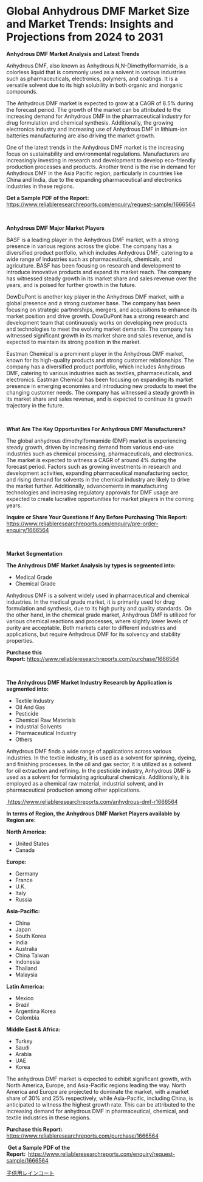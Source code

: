 <p><h1>Global Anhydrous DMF Market Size and Market Trends: Insights and Projections from 2024 to 2031</h1></p><p><strong>Anhydrous DMF Market Analysis and Latest Trends</strong></p>
<p><p>Anhydrous DMF, also known as Anhydrous N,N-Dimethylformamide, is a colorless liquid that is commonly used as a solvent in various industries such as pharmaceuticals, electronics, polymers, and coatings. It is a versatile solvent due to its high solubility in both organic and inorganic compounds. </p><p>The Anhydrous DMF market is expected to grow at a CAGR of 8.5% during the forecast period. The growth of the market can be attributed to the increasing demand for Anhydrous DMF in the pharmaceutical industry for drug formulation and chemical synthesis. Additionally, the growing electronics industry and increasing use of Anhydrous DMF in lithium-ion batteries manufacturing are also driving the market growth.</p><p>One of the latest trends in the Anhydrous DMF market is the increasing focus on sustainability and environmental regulations. Manufacturers are increasingly investing in research and development to develop eco-friendly production processes and products. Another trend is the rise in demand for Anhydrous DMF in the Asia Pacific region, particularly in countries like China and India, due to the expanding pharmaceutical and electronics industries in these regions.</p></p>
<p><strong>Get a Sample PDF of the Report:&nbsp;</strong> <a href="https://www.reliableresearchreports.com/enquiry/request-sample/1666564">https://www.reliableresearchreports.com/enquiry/request-sample/1666564</a></p>
<p>&nbsp;</p>
<p><strong>Anhydrous DMF Major Market Players</strong></p>
<p><p>BASF is a leading player in the Anhydrous DMF market, with a strong presence in various regions across the globe. The company has a diversified product portfolio, which includes Anhydrous DMF, catering to a wide range of industries such as pharmaceuticals, chemicals, and agriculture. BASF has been focusing on research and development to introduce innovative products and expand its market reach. The company has witnessed steady growth in its market share and sales revenue over the years, and is poised for further growth in the future.</p><p>DowDuPont is another key player in the Anhydrous DMF market, with a global presence and a strong customer base. The company has been focusing on strategic partnerships, mergers, and acquisitions to enhance its market position and drive growth. DowDuPont has a strong research and development team that continuously works on developing new products and technologies to meet the evolving market demands. The company has witnessed significant growth in its market share and sales revenue, and is expected to maintain its strong position in the market.</p><p>Eastman Chemical is a prominent player in the Anhydrous DMF market, known for its high-quality products and strong customer relationships. The company has a diversified product portfolio, which includes Anhydrous DMF, catering to various industries such as textiles, pharmaceuticals, and electronics. Eastman Chemical has been focusing on expanding its market presence in emerging economies and introducing new products to meet the changing customer needs. The company has witnessed a steady growth in its market share and sales revenue, and is expected to continue its growth trajectory in the future.</p></p>
<p>&nbsp;</p>
<p><strong>What Are The Key Opportunities For Anhydrous DMF Manufacturers?</strong></p>
<p><p>The global anhydrous dimethylformamide (DMF) market is experiencing steady growth, driven by increasing demand from various end-use industries such as chemical processing, pharmaceuticals, and electronics. The market is expected to witness a CAGR of around 4% during the forecast period. Factors such as growing investments in research and development activities, expanding pharmaceutical manufacturing sector, and rising demand for solvents in the chemical industry are likely to drive the market further. Additionally, advancements in manufacturing technologies and increasing regulatory approvals for DMF usage are expected to create lucrative opportunities for market players in the coming years.</p></p>
<p><strong>Inquire or Share Your Questions If Any Before Purchasing This Report:</strong> <a href="https://www.reliableresearchreports.com/enquiry/pre-order-enquiry/1666564">https://www.reliableresearchreports.com/enquiry/pre-order-enquiry/1666564</a></p>
<p>&nbsp;</p>
<p><strong>Market Segmentation</strong></p>
<p><strong>The Anhydrous DMF Market Analysis by types is segmented into:</strong></p>
<p><ul><li>Medical Grade</li><li>Chemical Grade</li></ul></p>
<p><p>Anhydrous DMF is a solvent widely used in pharmaceutical and chemical industries. In the medical grade market, it is primarily used for drug formulation and synthesis, due to its high purity and quality standards. On the other hand, in the chemical grade market, Anhydrous DMF is utilized for various chemical reactions and processes, where slightly lower levels of purity are acceptable. Both markets cater to different industries and applications, but require Anhydrous DMF for its solvency and stability properties.</p></p>
<p><strong>Purchase this Report:&nbsp;</strong><a href="https://www.reliableresearchreports.com/purchase/1666564">https://www.reliableresearchreports.com/purchase/1666564</a></p>
<p>&nbsp;</p>
<p><strong>The Anhydrous DMF Market Industry Research by Application is segmented into:</strong></p>
<p><ul><li>Textile Industry</li><li>Oil And Gas</li><li>Pesticide</li><li>Chemical Raw Materials</li><li>Industrial Solvents</li><li>Pharmaceutical Industry</li><li>Others</li></ul></p>
<p><p>Anhydrous DMF finds a wide range of applications across various industries. In the textile industry, it is used as a solvent for spinning, dyeing, and finishing processes. In the oil and gas sector, it is utilized as a solvent for oil extraction and refining. In the pesticide industry, Anhydrous DMF is used as a solvent for formulating agricultural chemicals. Additionally, it is employed as a chemical raw material, industrial solvent, and in pharmaceutical production among other applications.</p></p>
<p><a href="https://www.reliableresearchreports.com/anhydrous-dmf-r1666564">&nbsp;https://www.reliableresearchreports.com/anhydrous-dmf-r1666564</a></p>
<p><strong>In terms of Region, the Anhydrous DMF Market Players available by Region are:</strong></p>
<p>
    <p> <strong> North America: </strong>
        <ul>
            <li>United States</li>
            <li>Canada</li>
        </ul>
        </p> 
    <p> <strong> Europe: </strong>
        <ul>
            <li>Germany</li>
            <li>France</li>
            <li>U.K.</li>
            <li>Italy</li>
            <li>Russia</li>
        </ul>
        </p> 
    <p> <strong> Asia-Pacific: </strong>
        <ul>
            <li>China</li>
            <li>Japan</li>
            <li>South Korea</li>
            <li>India</li>
            <li>Australia</li>
            <li>China Taiwan</li>
            <li>Indonesia</li>
            <li>Thailand</li>
            <li>Malaysia</li>
        </ul>
        </p> 
    <p> <strong> Latin America: </strong>
        <ul>
            <li>Mexico</li>
            <li>Brazil</li>
            <li>Argentina Korea</li>
            <li>Colombia</li>
        </ul>
        </p> 
    <p> <strong> Middle East & Africa: </strong>
        <ul>
            <li>Turkey</li>
            <li>Saudi</li>
            <li>Arabia</li>
            <li>UAE</li>
            <li>Korea</li>
        </ul>
    </p>
    </p>
<p><p>The anhydrous DMF market is expected to exhibit significant growth, with North America, Europe, and Asia-Pacific regions leading the way. North America and Europe are projected to dominate the market, with a market share of 30% and 25% respectively, while Asia-Pacific, including China, is anticipated to witness the highest growth rate. This can be attributed to the increasing demand for anhydrous DMF in pharmaceutical, chemical, and textile industries in these regions.</p></p>
<p><strong>Purchase this Report: </strong><a href="https://www.reliableresearchreports.com/purchase/1666564">https://www.reliableresearchreports.com/purchase/1666564</a></p>
<p>&nbsp;<strong>Get a Sample PDF of the Report:&nbsp;&nbsp;</strong><a href="https://www.reliableresearchreports.com/enquiry/request-sample/1666564">https://www.reliableresearchreports.com/enquiry/request-sample/1666564</a></p>
<p><strong></strong></p>
<p><p><a href="https://github.com/KaliMetz2023/Market-Research-Report-List-1/blob/main/8747420171786.md">子供用レインコート</a></p></p>